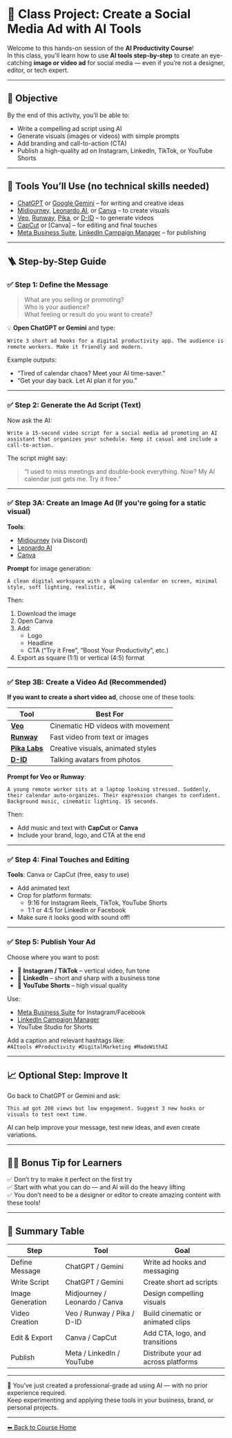 # 📢 Class Project: Create a Social Media Ad with AI Tools

Welcome to this hands-on session of the **AI Productivity Course**!  
In this class, you'll learn how to use **AI tools step-by-step** to create an eye-catching **image or video ad** for social media — even if you’re not a designer, editor, or tech expert.

---

## 🎯 Objective

By the end of this activity, you’ll be able to:

- Write a compelling ad script using AI
- Generate visuals (images or videos) with simple prompts
- Add branding and call-to-action (CTA)
- Publish a high-quality ad on Instagram, LinkedIn, TikTok, or YouTube Shorts

---

## 🧰 Tools You’ll Use (no technical skills needed)

- [ChatGPT](https://chat.openai.com) or [Google Gemini](https://gemini.google.com) – for writing and creative ideas
- [Midjourney](https://www.midjourney.com), [Leonardo AI](https://leonardo.ai), or [Canva](https://www.canva.com) – to create visuals
- [Veo](https://deepmind.google/technologies/veo), [Runway](https://runwayml.com), [Pika](https://pika.art), or [D-ID](https://www.d-id.com) – to generate videos
- [CapCut](https://www.capcut.com) or [Canva] – for editing and final touches
- [Meta Business Suite](https://business.facebook.com/), [LinkedIn Campaign Manager](https://www.linkedin.com/campaignmanager) – for publishing

---

## 🪜 Step-by-Step Guide

### ✅ Step 1: Define the Message

> What are you selling or promoting?  
> Who is your audience?  
> What feeling or result do you want to create?

💡 **Open ChatGPT or Gemini** and type:

```
Write 3 short ad hooks for a digital productivity app. The audience is remote workers. Make it friendly and modern.
```

Example outputs:
- “Tired of calendar chaos? Meet your AI time-saver.”
- “Get your day back. Let AI plan it for you.”

---

### ✅ Step 2: Generate the Ad Script (Text)

Now ask the AI:

```
Write a 15-second video script for a social media ad promoting an AI assistant that organizes your schedule. Keep it casual and include a call-to-action.
```

The script might say:
> “I used to miss meetings and double-book everything. Now? My AI calendar just gets me. Try it free.”

---

### ✅ Step 3A: Create an Image Ad (If you're going for a static visual)

**Tools**:
- [Midjourney](https://midjourney.com) (via Discord)
- [Leonardo AI](https://leonardo.ai)
- [Canva](https://www.canva.com)

**Prompt** for image generation:
```
A clean digital workspace with a glowing calendar on screen, minimal style, soft lighting, realistic, 4K
```

Then:
1. Download the image
2. Open Canva
3. Add:
   - Logo
   - Headline
   - CTA (“Try it Free”, “Boost Your Productivity”, etc.)
4. Export as square (1:1) or vertical (4:5) format

---

### ✅ Step 3B: Create a Video Ad (Recommended)

**If you want to create a short video ad**, choose one of these tools:

| Tool | Best For |
|------|----------|
| **[Veo](https://deepmind.google/technologies/veo/)** | Cinematic HD videos with movement |
| **[Runway](https://runwayml.com/)** | Fast video from text or images |
| **[Pika Labs](https://pika.art)** | Creative visuals, animated styles |
| **[D-ID](https://www.d-id.com/)** | Talking avatars from photos |

**Prompt for Veo or Runway**:
```
A young remote worker sits at a laptop looking stressed. Suddenly, their calendar auto-organizes. Their expression changes to confident. Background music, cinematic lighting. 15 seconds.
```

Then:
- Add music and text with **CapCut** or **Canva**
- Include your brand, logo, and CTA at the end

---

### ✅ Step 4: Final Touches and Editing

**Tools**: Canva or CapCut (free, easy to use)

- Add animated text
- Crop for platform formats:
  - 9:16 for Instagram Reels, TikTok, YouTube Shorts
  - 1:1 or 4:5 for LinkedIn or Facebook
- Make sure it looks good with sound off!

---

### ✅ Step 5: Publish Your Ad

Choose where you want to post:

- 📱 **Instagram / TikTok** – vertical video, fun tone
- 👔 **LinkedIn** – short and sharp with a business tone
- 🎥 **YouTube Shorts** – high visual quality

Use:
- [Meta Business Suite](https://business.facebook.com/) for Instagram/Facebook
- [LinkedIn Campaign Manager](https://www.linkedin.com/campaignmanager)
- YouTube Studio for Shorts

Add a caption and relevant hashtags like:  
`#AItools #Productivity #DigitalMarketing #MadeWithAI`

---

## 📈 Optional Step: Improve It

Go back to ChatGPT or Gemini and ask:

```
This ad got 200 views but low engagement. Suggest 3 new hooks or visuals to test next time.
```

AI can help improve your message, test new ideas, and even create variations.

---

## 👩‍🎓 Bonus Tip for Learners

✅ Don’t try to make it perfect on the first try  
✅ Start with what you can do — and AI will do the heavy lifting  
✅ You don’t need to be a designer or editor to create amazing content with these tools!

---

## 🧠 Summary Table

| Step | Tool | Goal |
|------|------|------|
| Define Message | ChatGPT / Gemini | Write ad hooks and messaging |
| Write Script | ChatGPT / Gemini | Create short ad scripts |
| Image Generation | Midjourney / Leonardo / Canva | Design compelling visuals |
| Video Creation | Veo / Runway / Pika / D-ID | Build cinematic or animated clips |
| Edit & Export | Canva / CapCut | Add CTA, logo, and transitions |
| Publish | Meta / LinkedIn / YouTube | Distribute your ad across platforms |

---

👏 You’ve just created a professional-grade ad using AI — with no prior experience required.  
Keep experimenting and applying these tools in your business, brand, or personal projects.

---

[⬅ Back to Course Home](../../README.md)

